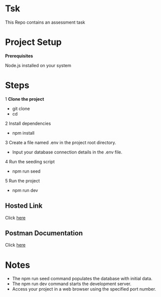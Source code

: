 # Tsk
This Repo contains an assessment task

# Project Setup
**Prerequisites**

Node.js installed on your system

# Steps
1 **Clone the project**
- git clone <project-repository-url>
- cd <project-directory>

2 Install dependencies
- npm install

3 Create a file named .env in the project root directory.
- Input your database connection details in the .env file.

4 Run the seeding script
- npm run seed

5 Run the project
- npm run dev
  
## Hosted Link
Click [here](https://tsk-3w34.onrender.com)

## Postman Documentation
Click [here](https://documenter.getpostman.com/view/20469527/2sA3BoaXWX)

# Notes
- The npm run seed command populates the database with initial data.
- The npm run dev command starts the development server.
- Access your project in a web browser using the specified port number.
